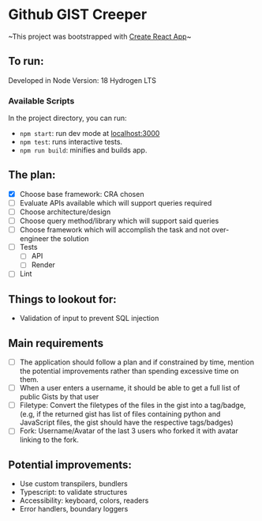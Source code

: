 # Github GIST Creeper
~This project was bootstrapped with [Create React App](https://github.com/facebook/create-react-app)~



## To run:
Developed in Node Version: 18 Hydrogen LTS


### Available Scripts

In the project directory, you can run:

- `npm start`: run dev mode at  [localhost:3000](localhost:3000)
- `npm test`: runs interactive tests.
- `npm run build`: minifies and builds app.



## The plan:
- [X] Choose base framework: CRA chosen
- [ ] Evaluate APIs available which will support queries required
- [ ] Choose architecture/design
- [ ] Choose query method/library which will support said queries
- [ ] Choose framework which will  accomplish the task and not over-engineer the solution
- [ ] Tests
  - [ ] API
  - [ ] Render
- [ ] Lint

## Things to lookout for:
- Validation of input to prevent SQL injection

## Main requirements
- [ ] The application should follow a plan and if constrained by time, mention the potential improvements rather than spending excessive time on them. 
- [ ] When a user enters a username, it should be able to get a full list of public Gists by that user 
- [ ] Filetype: Convert the filetypes of the files in the gist into a tag/badge,(e.g, if the returned gist has list of files containing python and JavaScript files, the gist should have the respective tags/badges)
- [ ] Fork: Username/Avatar of the last 3 users who forked it with avatar linking to the fork.

## Potential improvements:
- Use custom transpilers, bundlers
- Typescript: to validate structures
- Accessibility: keyboard, colors, readers
- Error handlers, boundary loggers

